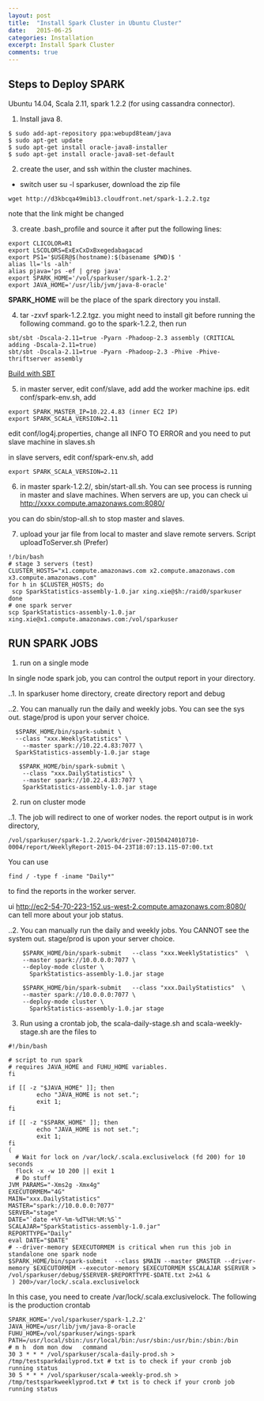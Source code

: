 ```yaml
---
layout: post
title:  "Install Spark Cluster in Ubuntu Cluster"
date:   2015-06-25
categories: Installation
excerpt: Install Spark Cluster
comments: true
---
```



## Steps to Deploy SPARK

Ubuntu 14.04, Scala 2.11, spark 1.2.2 (for using cassandra connector).

1. Install java 8.

~~~ shell
$ sudo add-apt-repository ppa:webupd8team/java
$ sudo apt-get update
$ sudo apt-get install oracle-java8-installer
$ sudo apt-get install oracle-java8-set-default
~~~

2. create the user, and ssh within the cluster machines.

* switch user su -l sparkuser, download the zip file 

~~~ shell
wget http://d3kbcqa49mib13.cloudfront.net/spark-1.2.2.tgz
~~~ 

note that the link might be changed

3. create .bash_profile and source it after put the following lines:

~~~ shell
export CLICOLOR=R1
export LSCOLORS=ExExCxDxBxegedabagacad
export PS1='$USER@$(hostname):$(basename $PWD)$ '
alias ll='ls -alh'
alias pjava='ps -ef | grep java'
export SPARK_HOME='/vol/sparkuser/spark-1.2.2'
export JAVA_HOME='/usr/lib/jvm/java-8-oracle'
~~~

**SPARK_HOME** will be the place of the spark directory you install.

4. tar -zxvf spark-1.2.2.tgz. you might need to install git before running the following command. 
go to the spark-1.2.2, then run 

~~~ shell
sbt/sbt -Dscala-2.11=true -Pyarn -Phadoop-2.3 assembly (CRITICAL adding -Dscala-2.11=true) 
sbt/sbt -Dscala-2.11=true -Pyarn -Phadoop-2.3 -Phive -Phive-thriftserver assembly
~~~

[Build with SBT](http://people.apache.org/~pwendell/spark-1.2.2-rc1-docs/building-spark.html#building-with-sbt) 

5. in master server, edit conf/slave, add add the worker machine ips. edit conf/spark-env.sh, add

~~~ shell
export SPARK_MASTER_IP=10.22.4.83 (inner EC2 IP) 
export SPARK_SCALA_VERSION=2.11
~~~

edit conf/log4j.properties, change all INFO TO ERROR
and you need to put slave machine in slaves.sh

in slave servers, edit conf/spark-env.sh, add

~~~ shell
export SPARK_SCALA_VERSION=2.11
~~~

6. in master spark-1.2.2/, sbin/start-all.sh. You can see process is running in master and slave machines.
When servers are up, you can check ui
http://xxxx.compute.amazonaws.com:8080/

you can do sbin/stop-all.sh to stop master and slaves. 

7. upload your jar file from local to master and slave remote servers.
Script uploadToServer.sh (Prefer)

~~~ shell
!/bin/bash
# stage 3 servers (test)
CLUSTER_HOSTS="x1.compute.amazonaws.com x2.compute.amazonaws.com x3.compute.amazonaws.com"
for h in $CLUSTER_HOSTS; do
 scp SparkStatistics-assembly-1.0.jar xing.xie@$h:/raid0/sparkuser
done
# one spark server
scp SparkStatistics-assembly-1.0.jar xing.xie@x1.compute.amazonaws.com:/vol/sparkuser
~~~


## RUN SPARK JOBS

1. run on a single mode

In single node spark job, you can control the output report in your directory. 

..1. In sparkuser home directory, create directory report and debug

..2. You can manually run the daily and weekly jobs. You can see the sys out. stage/prod is upon your server choice.
  
~~~ shell  
  $SPARK_HOME/bin/spark-submit \
  --class "xxx.WeeklyStatistics" \
  	--master spark://10.22.4.83:7077 \
  SparkStatistics-assembly-1.0.jar stage
  
   $SPARK_HOME/bin/spark-submit \
    --class "xxx.DailyStatistics" \
	--master spark://10.22.4.83:7077 \
    SparkStatistics-assembly-1.0.jar stage
~~~

2. run on cluster mode

..1. The job will redirect to one of worker nodes. the report output is in work directory, 

~~~ shell
/vol/sparkuser/spark-1.2.2/work/driver-20150424010710-0004/report/WeeklyReport-2015-04-23T18:07:13.115-07:00.txt
~~~

You can use

~~~ shell
find / -type f -iname "Daily*" 
~~~

to find the reports in the worker server.

ui http://ec2-54-70-223-152.us-west-2.compute.amazonaws.com:8080/ can tell more about your job status.

..2. You can manually run the daily and weekly jobs. You CANNOT see the system out. stage/prod is upon your server choice.
	
~~~ shell	
	$SPARK_HOME/bin/spark-submit   --class "xxx.WeeklyStatistics"  \
	--master spark://10.0.0.0:7077 \
	--deploy-mode cluster \
	  SparkStatistics-assembly-1.0.jar stage
	  
  	$SPARK_HOME/bin/spark-submit   --class "xxx.DailyStatistics"  \
  	--master spark://10.0.0.0:7077 \
	--deploy-mode cluster \
  	  SparkStatistics-assembly-1.0.jar stage
~~~

3. Run using a crontab job, the scala-daily-stage.sh and scala-weekly-stage.sh are the files to 

~~~ shell
#!/bin/bash

# script to run spark
# requires JAVA_HOME and FUHU_HOME variables.
fi

if [[ -z "$JAVA_HOME" ]]; then
        echo "JAVA_HOME is not set.";
        exit 1;
fi

if [[ -z "$SPARK_HOME" ]]; then
        echo "JAVA_HOME is not set.";
        exit 1;
fi
(
  # Wait for lock on /var/lock/.scala.exclusivelock (fd 200) for 10 seconds
  flock -x -w 10 200 || exit 1
  # Do stuff
JVM_PARAMS="-Xms2g -Xmx4g"
EXECUTORMEM="4G"
MAIN="xxx.DailyStatistics"
MASTER="spark://10.0.0.0:7077"
SERVER="stage"
DATE="`date +%Y-%m-%dT%H:%M:%S`"
SCALAJAR="SparkStatistics-assembly-1.0.jar"
REPORTTYPE="Daily"
eval DATE="$DATE"
# --driver-memory $EXECUTORMEM is critical when run this job in standalone one spark node
$SPARK_HOME/bin/spark-submit  --class $MAIN --master $MASTER --driver-memory $EXECUTORMEM --executor-memory $EXECUTORMEM $SCALAJAR $SERVER > /vol/sparkuser/debug/$SERVER-$REPORTTYPE-$DATE.txt 2>&1 &
 ) 200>/var/lock/.scala.exclusivelock
 ~~~


In this case, you need to create /var/lock/.scala.exclusivelock. The following is the production crontab

~~~ shell
SPARK_HOME='/vol/sparkuser/spark-1.2.2'
JAVA_HOME=/usr/lib/jvm/java-8-oracle
FUHU_HOME=/vol/sparkuser/wings-spark
PATH=/usr/local/sbin:/usr/local/bin:/usr/sbin:/usr/bin:/sbin:/bin
# m h  dom mon dow   command
30 3 * * * /vol/sparkuser/scala-daily-prod.sh > /tmp/testsparkdailyprod.txt # txt is to check if your cronb job running status
30 5 * * * /vol/sparkuser/scala-weekly-prod.sh > /tmp/testsparkweeklyprod.txt # txt is to check if your cronb job running status
~~~
